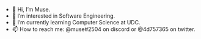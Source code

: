 - 👋 Hi, I’m Muse.
- 👀 I’m interested in Software Engineering.
- 🌱 I’m currently learning Computer Science at UDC.
- 📫 How to reach me: @muse#2504 on discord or @4d757365 on twitter.

